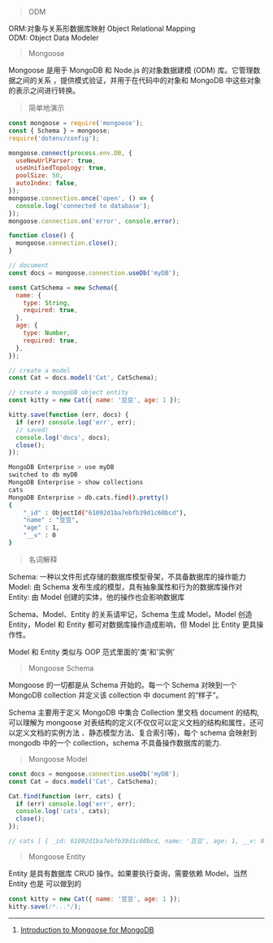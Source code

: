 > ODM

ORM:对象与关系形数据库映射 Object Relational Mapping  
ODM: Object Data Modeler

> Mongoose

Mongoose 是用于 MongoDB 和 Node.js 的对象数据建模 (ODM) 库。它管理数据之间的关系
，提供模式验证，并用于在代码中的对象和 MongoDB 中这些对象的表示之间进行转换。

<!-- Mongoose 是一个 ODM，可以用来来接 Node 前端框架和 MonogDB 数据库。提供了一种直接
的、基于模式的解决方案来为应用程序数据建模。它包括内置的类型转换、验证、查询构建
、业务逻辑挂钩等。 -->

<!-- Model 是由 Schema 编译而成的假想（fancy）构造器，具有抽象属性和行为。Model 的每
一个实例（instance）就是一个 document，document 可以保存到数据库和对数据库进行操
作。简单说就是 model 是由 schema 生成的模型，可以对数据库的操作。 -->

<!-- [mongoose - npm](https://www.npmjs.com/package/mongoose) -->

> 简单地演示

```javascript
const mongoose = require('mongoose');
const { Schema } = mongoose;
require('dotenv/config');

mongoose.connect(process.env.DB, {
  useNewUrlParser: true,
  useUnifiedTopology: true,
  poolSize: 50,
  autoIndex: false,
});
mongoose.connection.once('open', () => {
  console.log('connected to database');
});
mongoose.connection.on('error', console.error);

function close() {
  mongoose.connection.close();
}

// document
const docs = mongoose.connection.useDb('myDB');

const CatSchema = new Schema({
  name: {
    type: String,
    required: true,
  },
  age: {
    type: Number,
    required: true,
  },
});

// create a model
const Cat = docs.model('Cat', CatSchema);

// create a mongoDB object entity
const kitty = new Cat({ name: '豆豆', age: 1 });

kitty.save(function (err, docs) {
  if (err) console.log('err', err);
  // saved!
  console.log('docs', docs);
  close();
});
```

```sh
MongoDB Enterprise > use myDB
switched to db myDB
MongoDB Enterprise > show collections
cats
MongoDB Enterprise > db.cats.find().pretty()
{
	"_id" : ObjectId("61092d1ba7ebfb39d1c60bcd"),
	"name" : "豆豆",
	"age" : 1,
	"__v" : 0
}
```

> 名词解释

Schema: 一种以文件形式存储的数据库模型骨架，不具备数据库的操作能力  
Model: 由 Schema 发布生成的模型，具有抽象属性和行为的数据库操作对  
Entity: 由 Model 创建的实体，他的操作也会影响数据库

Schema、Model、Entity 的关系请牢记，Schema 生成 Model，Model 创造 Entity，Model
和 Entity 都可对数据库操作造成影响，但 Model 比 Entity 更具操作性。

Model 和 Entity 类似与 OOP 范式里面的'类'和'实例'

> Mongoose Schema

Mongoose 的一切都是从 Schema 开始的。每一个 Schema 对映到一个 MongoDB collection
并定义该 collection 中 document 的“样子”。

Schema 主要用于定义 MongoDB 中集合 Collection 里文档 document 的结构,可以理解为
mongoose 对表结构的定义(不仅仅可以定义文档的结构和属性，还可以定义文档的实例方法
、静态模型方法、复合索引等)，每个 schema 会映射到 mongodb 中的一个
collection，schema 不具备操作数据库的能力.

> Mongoose Model

```js
const docs = mongoose.connection.useDb('myDB');
const Cat = docs.model('Cat', CatSchema);

Cat.find(function (err, cats) {
  if (err) console.log('err', err);
  console.log('cats', cats);
  close();
});

// cats [ { _id: 61092d1ba7ebfb39d1c60bcd, name: '豆豆', age: 1, __v: 0 } ]
```

> Mongoose Entity

Entity 是具有数据库 CRUD 操作。如果要执行查询，需要依赖 Model，当然 Entity 也是
可以做到的

```js
const kitty = new Cat({ name: '豆豆', age: 1 });
kitty.save(/*...*/);
```

---

1. [Introduction to Mongoose for MongoDB](https://www.freecodecamp.org/news/introduction-to-mongoose-for-mongodb-d2a7aa593c57/)

<!--
Schema 不仅定义了文档结构和使用性能，还可以有扩展插件、实例方法、静态方法、复合
索引、文档生命周期钩子 Schema 可以定义插件，并且插件具有良好的可拔插性，请有兴趣
的读者继续往后阅读或者查阅官方资料。 -->

<!-- [Mongoose学习参考文档——基础篇 - CNode技术社区](https://cnodejs.org/topic/504b4924e2b84515770103dd) -->
